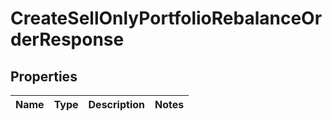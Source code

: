
# CreateSellOnlyPortfolioRebalanceOrderResponse

## Properties
Name | Type | Description | Notes
------------ | ------------- | ------------- | -------------



